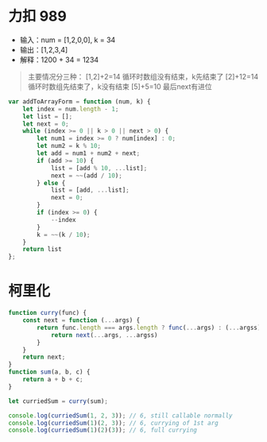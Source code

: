 # 力扣 989
- 输入：num = [1,2,0,0], k = 34 
- 输出：[1,2,3,4]
- 解释：1200 + 34 = 1234

> 主要情况分三种：
> [1,2]+2=14     	循环时数组没有结束，k先结束了
> [2]+12=14		循环时数组先结束了，k没有结束
> [5]+5=10		最后next有进位

```js
var addToArrayForm = function (num, k) {
    let index = num.length - 1;
    let list = [];
    let next = 0;
    while (index >= 0 || k > 0 || next > 0) {
        let num1 = index >= 0 ? num[index] : 0;
        let num2 = k % 10;
        let add = num1 + num2 + next;
        if (add >= 10) {
            list = [add % 10, ...list];
            next = ~~(add / 10);
        } else {
            list = [add, ...list];
            next = 0;
        }
        if (index >= 0) {
            --index
        }
        k = ~~(k / 10);
    }
    return list
};
```

# 柯里化

```js
function curry(func) {
    const next = function (...args) {
        return func.length === args.length ? func(...args) : (...argss) => {
            return next(...args, ...argss)
        }
    }
    return next;
}
function sum(a, b, c) {
    return a + b + c;
}

let curriedSum = curry(sum);

console.log(curriedSum(1, 2, 3)); // 6, still callable normally
console.log(curriedSum(1)(2, 3)); // 6, currying of 1st arg
console.log(curriedSum(1)(2)(3)); // 6, full currying
```